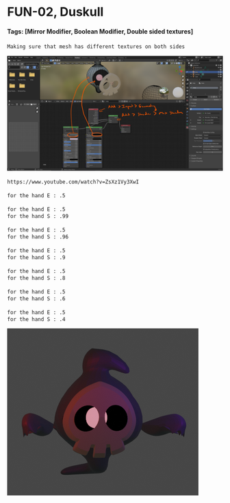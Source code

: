 # FUN-02, Duskull
#### Tags: [Mirror Modifier, Boolean Modifier, Double sided textures]


    Making sure that mesh has different textures on both sides

![](../images/FUN-02/FUN-02-A.png)

    https://www.youtube.com/watch?v=ZsXz1Vy3XwI

    for the hand E : .5

    for the hand E : .5
    for the hand S : .99

    for the hand E : .5
    for the hand S : .96

    for the hand E : .5
    for the hand S : .9

    for the hand E : .5
    for the hand S : .8

    for the hand E : .5
    for the hand S : .6

    for the hand E : .5
    for the hand S : .4

![](../images/FUN-02/FUN-02-B.png)
